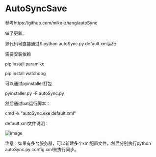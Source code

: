 # AutoSyncSave

参考https://github.com/mike-zhang/autoSync

做了更新。

源代码可直接通过$ python autoSync.py default.xml运行

需要安装依赖

pip install paramiko

pip install watchdog

可以通过pyinstaller打包

pyinstaller.py -F autoSync.py

然后通过bat运行脚本：

cmd -k "autoSync.exe default.xml"

default.xml文件说明：

![image](https://user-images.githubusercontent.com/88479528/210943237-75f2ab92-6e6d-4c04-9cd2-96ea31bdedd8.png)


注意：如果有多台服务器，可以新建多个xml配置文件，然后分别执行python autoSync.py config.xml来执行同步。
